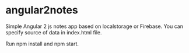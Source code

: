 # angular2notes
Simple Angular 2 js notes app based on localstorage or Firebase.
You can specify source of data in index.html file.

Run npm install and npm start.


